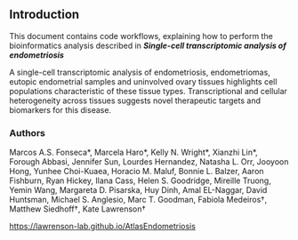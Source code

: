 ## Introduction
This document contains code workflows, explaining how to perform the bioinformatics analysis described in ***Single-cell transcriptomic analysis of endometriosis***

A single-cell transcriptomic analysis of endometriosis, endometriomas, eutopic endometrial samples and uninvolved ovary tissues highlights cell populations characteristic of these tissue types. Transcriptional and cellular heterogeneity across tissues suggests novel therapeutic targets and biomarkers for this disease.


### Authors

Marcos A.S. Fonseca\*, Marcela Haro\*, Kelly N. Wright\*, Xianzhi Lin\*, Forough Abbasi, Jennifer Sun, Lourdes Hernandez, Natasha L. Orr, Jooyoon Hong, Yunhee Choi-Kuaea, Horacio M. Maluf, Bonnie L. Balzer, Aaron Fishburn, Ryan Hickey, Ilana Cass, Helen S. Goodridge, Mireille Truong, Yemin Wang, Margareta D. Pisarska, Huy Dinh, Amal EL-Naggar, David Huntsman, Michael S. Anglesio, Marc T. Goodman, Fabiola Medeiros†, Matthew Siedhoff†, Kate Lawrenson†


https://lawrenson-lab.github.io/AtlasEndometriosis
